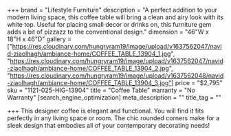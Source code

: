 +++
brand = "Lifestyle Furniture"
description = "A perfect addition to your modern living space, this coffee table will bring a clean and airy look with its white top. Useful for placing small decor or drinks on, this furniture gem adds a bit of pizzazz to the conventional design."
dimension = "46\"W x 18\"H x 46\"D"
gallery = ["https://res.cloudinary.com/hungryram19/image/upload/v1637562047/navid-ziaolhagh/ambiance-home/COFFEE_TABLE_13904_1.jpg", "https://res.cloudinary.com/hungryram19/image/upload/v1637562047/navid-ziaolhagh/ambiance-home/COFFEE_TABLE_13904_2.jpg", "https://res.cloudinary.com/hungryram19/image/upload/v1637562048/navid-ziaolhagh/ambiance-home/COFFEE_TABLE_13904_3.jpg"]
price = "$2,795"
sku = "1121-025-HIG-13904"
title = "Coffee Table"
warranty = "No Warranty"
[search_engine_optimization]
meta_description = ""
title_tag = ""

+++
This designer coffee is elegant and functional. You will find it fits perfectly in any living space or room. The chic rounded corners make for a sleek design that embodies all of your contemporary decorating needs!